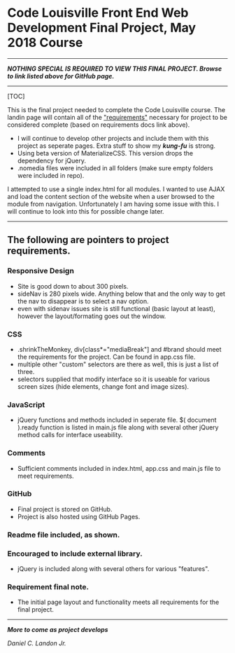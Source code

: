 # Code Louisville Front End Web Development Final Project, May 2018 Course

---

***NOTHING SPECIAL IS REQUIRED TO VIEW THIS FINAL PROJECT. Browse to link listed above for GitHub page.***

---

[TOC]

This is the final project needed to complete the Code Louisville course. The landin page will contain all of the ["requirements"](https://github.com/CodeLouisville/Student-Resources/wiki/Front-End-Web-Development-Project-Requirements) necessary for project to be considered complete (based on requirements docs link above).

- I will continue to develop other projects and include them with this project as seperate pages. Extra stuff to show my ***kung-fu*** is strong.
- Using beta version of MaterializeCSS. This version drops the dependency for jQuery.
- .nomedia files were included in all folders (make sure empty folders were included in repo).

I attempted to use a single index.html for all modules. I wanted to use AJAX and load the content section of the website when a user browsed to the module from navigation. Unfortunately I am having some issue with this. I will continue to look into this for possible change later.

***

## The following are pointers to project requirements.

### Responsive Design
  - Site is good down to about 300 pixels.
  - sideNav is 280 pixels wide. Anything below that and the only way to get the nav to disappear is to select a nav option.
  - even with sidenav issues site is still functional (basic layout at least), however the layout/formating goes out the window.

### CSS
  - .shrinkTheMonkey, div[class*="mediaBreak"] and #brand should meet the requirements for the project. Can be found in app.css file.
  - multiple other "custom" selectors are there as well, this is just a list of three.
  - selectors supplied that modify interface so it is useable for various screen sizes (hide elements, change font and image sizes).

### JavaScript
  - jQuery functions and methods included in seperate file. $( document ).ready function is listed in main.js file along with several other jQuery method calls for interface useability.

### Comments

- Sufficient comments included in index.html, app.css and main.js file to meet requirements.

### GitHub

- Final project is stored on GitHub.
- Project is also hosted using GitHub Pages.

### Readme file included, as shown.

### Encouraged to include external library. 

- jQuery is included along with several others for various "features".

### Requirement final note. 

- The initial page layout and functionality meets all requirements for the final project. 

---

***More to come as project develops***

*Daniel C. Landon Jr.*